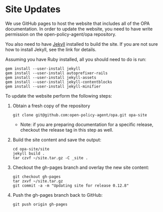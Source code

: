 # Site Updates

We use GitHub pages to host the website that includes all of the OPA documentation. In order to update the website, you need to have write permission on the open-policy-agent/opa repository.

You also need to have [Jekyll](http://jekyllrb.com) installed to build the site. If you are not sure how to install Jekyll, see the link for details.

Assuming you have Ruby installed, all you should need to do is run:

```
gem install --user-install jekyll
gem install --user-install autoprefixer-rails
gem install --user-install jekyll-assets
gem install --user-install jekyll-contentblocks
gem install --user-install jekyll-minifier
```

To update the website perform the following steps:

1. Obtain a fresh copy of the repository

    ```
    git clone git@github.com:open-policy-agent/opa.git opa-site
    ```

    - Note: if you are preparing documentation for a specific release, checkout the release tag in this step as well.

1. Build the site content and save the output:

    ```
    cd opa-site/site
    jekyll build .
    tar czvf ~/site.tar.gz -C _site .
    ```

1. Checkout the gh-pages branch and overlay the new site content:

    ```
    git checkout gh-pages
    tar zxvf ~/site.tar.gz
    git commit -a -m "Updating site for release 0.12.8"
    ```

1. Push the gh-pages branch back to GitHub:

    ```
    git push origin gh-pages
    ```
